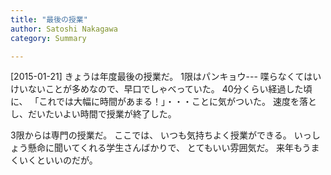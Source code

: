 ```yaml
---
title: "最後の授業"
author: Satoshi Nakagawa
category: Summary

---
```


[2015-01-21]  きょうは年度最後の授業だ。
1限はパンキョウ---
喋らなくてはいけいないことが多めなので、早口でしゃべっていた。
40分くらい経過した頃に、
「これでは大幅に時間があまる！」・・・ことに気がついた。
速度を落とし、だいたいよい時間で授業が終了した。

 3限からは専門の授業だ。
ここでは、
いつも気持ちよく授業ができる。
いっしょう懸命に聞いてくれる学生さんばかりで、
とてもいい雰囲気だ。
来年もうまくいくといいのだが。

